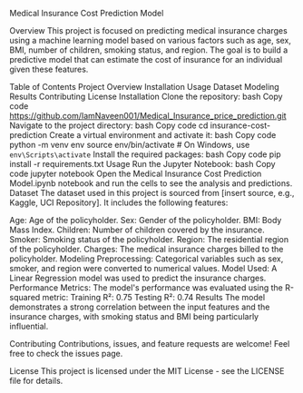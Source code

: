 Medical Insurance Cost Prediction Model

Overview
This project is focused on predicting medical insurance charges using a machine learning model based on various factors such as age, sex, BMI, number of children, smoking status, and region. The goal is to build a predictive model that can estimate the cost of insurance for an individual given these features.

Table of Contents
Project Overview
Installation
Usage
Dataset
Modeling
Results
Contributing
License
Installation
Clone the repository:
bash
Copy code
https://github.com/IamNaveen001/Medical_Insurance_price_prediction.git
Navigate to the project directory:
bash
Copy code
cd insurance-cost-prediction
Create a virtual environment and activate it:
bash
Copy code
python -m venv env
source env/bin/activate  # On Windows, use `env\Scripts\activate`
Install the required packages:
bash
Copy code
pip install -r requirements.txt
Usage
Run the Jupyter Notebook:
bash
Copy code
jupyter notebook
Open the Medical Insurance Cost Prediction Model.ipynb notebook and run the cells to see the analysis and predictions.
Dataset
The dataset used in this project is sourced from [insert source, e.g., Kaggle, UCI Repository]. It includes the following features:

Age: Age of the policyholder.
Sex: Gender of the policyholder.
BMI: Body Mass Index.
Children: Number of children covered by the insurance.
Smoker: Smoking status of the policyholder.
Region: The residential region of the policyholder.
Charges: The medical insurance charges billed to the policyholder.
Modeling
Preprocessing: Categorical variables such as sex, smoker, and region were converted to numerical values.
Model Used: A Linear Regression model was used to predict the insurance charges.
Performance Metrics: The model's performance was evaluated using the R-squared metric:
Training R²: 0.75
Testing R²: 0.74
Results
The model demonstrates a strong correlation between the input features and the insurance charges, with smoking status and BMI being particularly influential.

Contributing
Contributions, issues, and feature requests are welcome! Feel free to check the issues page.

License
This project is licensed under the MIT License - see the LICENSE file for details.

